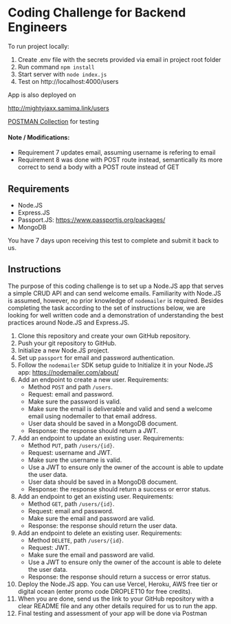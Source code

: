 # Coding Challenge for Backend Engineers

To run project locally:
1. Create .env file with the secrets provided via email in project root folder
2. Run command `npm install`
3. Start server with `node index.js`
4. Test on http://localhost:4000/users

App is also deployed on

http://mightyjaxx.samima.link/users

[POSTMAN Collection](https://github.com/scott88lee/mightyJAXX/blob/main/postman_collection.json) for testing

#### Note / Modifications: 
- Requirement 7 updates email, assuming username is refering to email
- Requirement 8 was done with POST route instead, semantically its more correct to send a body with a POST route instead of GET


## Requirements
- Node.JS 
- Express.JS 
- Passport.JS: https://www.passportjs.org/packages/
- MongoDB 

You have 7 days upon receiving this test to complete and submit it back to us.

## Instructions
The purpose of this coding challenge is to set up a Node.JS app that serves a simple CRUD API and can send welcome emails. Familiarity with Node.JS is assumed, however, no prior knowledge of `nodemailer` is required. Besides completing the task according to the set of instructions below, we are looking for well written code and a demonstration of understanding the best practices around Node.JS and Express.JS.

1. Clone this repository and create your own GitHub repository.
2. Push your git repository to GitHub.
3. Initialize a new Node.JS project.
4. Set up `passport` for email and password authentication. 
5. Follow the `nodemailer` SDK setup guide to Initialize it in your Node.JS app: https://nodemailer.com/about/
6. Add an endpoint to create a new user. Requirements: 
    - Method `POST` and path `/users`.
    - Request: email and password.
    - Make sure the password is valid.
    - Make sure the email is deliverable and valid and send a welcome email using nodemailer to that email address.
    - User data should be saved in a MongoDB document.
    - Response: the response should return a JWT.
7. Add an endpoint to update an existing user. Requirements: 
    - Method `PUT`, path `/users/{id}`.
    - Request: username and JWT.
    - Make sure the username is valid.
    - Use a JWT to ensure only the owner of the account is able to update the user data.
    - User data should be saved in a MongoDB document.
    - Response: the response should return a success or error status.
8. Add an endpoint to get an existing user. Requirements: 
    - Method `GET`, path `/users/{id}`.
    - Request: email and password. 
    - Make sure the email and password are valid.
    - Response: the response should return the user data.
9. Add an endpoint to delete an existing user. Requirements: 
    - Method `DELETE`, path `/users/{id}`.
    - Request: JWT. 
    - Make sure the email and password are valid.
    - Use a JWT to ensure only the owner of the account is able to delete the user data.
    - Response: the response should return a success or error status.
10. Deploy the Node.JS app. You can use Vercel, Heroku, AWS free tier or digital ocean (enter promo code DROPLET10 for free credits).
11. When you are done, send us the link to your GitHub repository with a clear README file and any other details required for us to run the app.
12. Final testing and assessment of your app will be done via Postman
